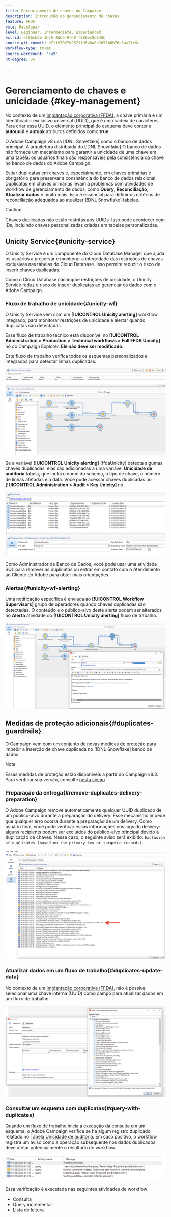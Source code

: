 ```yaml
---
title: Gerenciamento de chaves no Campaign
description: Introdução ao gerenciamento de chaves
feature: FFDA
role: Developer
level: Beginner, Intermediate, Experienced
exl-id: ef06cb6b-1b25-4dbe-8fd0-f880ec9d645b
source-git-commit: b71197027d9521fd648a0c2657b6b76a1aa7fc9a
workflow-type: tm+mt
source-wordcount: '549'
ht-degree: 3%

---
```


# Gerenciamento de chaves e unicidade {#key-management}

No contexto de um [Implantação corporativa (FFDA)](enterprise-deployment.md), a chave primária é um Identificador exclusivo universal (UUID), que é uma cadeia de caracteres. Para criar essa UUID, o elemento principal do esquema deve conter a **autouuid** e **autopk** atributos definidos como **true**.

O Adobe Campaign v8 usa [!DNL Snowflake] como o banco de dados principal. A arquitetura distribuída do [!DNL Snowflake] O banco de dados não fornece um mecanismo para garantir a unicidade de uma chave em uma tabela: os usuários finais são responsáveis pela consistência da chave no banco de dados do Adobe Campaign.

Evitar duplicatas em chaves e, especialmente, em chaves primárias é obrigatório para preservar a consistência do banco de dados relacional. Duplicatas em chaves primárias levam a problemas com atividades de workflow de gerenciamento de dados, como **Query**, **Reconciliação**, **Atualizar dados** e muito mais. Isso é essencial para definir os critérios de reconciliação adequados ao atualizar [!DNL Snowflake] tabelas.


>[!CAUTION]
>
>Chaves duplicadas não estão restritas aos UUIDs. Isso pode acontecer com IDs, incluindo chaves personalizadas criadas em tabelas personalizadas.


## Unicity Service{#unicity-service}

O Unicity Service é um componente do Cloud Database Manager que ajuda os usuários a preservar e monitorar a integridade das restrições de chaves exclusivas nas tabelas do Cloud Database. Isso permite reduzir o risco de inserir chaves duplicadas.

Como o Cloud Database não impõe restrições de unicidade, o Unicity Service reduz o risco de inserir duplicatas ao gerenciar os dados com o Adobe Campaign.

### Fluxo de trabalho de unicidade{#unicity-wf}

O Unicity Service vem com um **[!UICONTROL Unicity alerting]** workflow integrado, para monitorar restrições de unicidade e alertar quando duplicatas são detectadas.

Esse fluxo de trabalho técnico está disponível no **[!UICONTROL Administration > Production > Technical workflows > Full FFDA Unicity]** nó do Campaign Explorer. **Ele não deve ser modificado**.

Este fluxo de trabalho verifica todos os esquemas personalizados e integrados para detectar linhas duplicadas.

![](assets/unicity-alerting-wf.png)

Se a variável **[!UICONTROL Unicity alerting]** (ffdaUnicity) detecta algumas chaves duplicadas, elas são adicionadas a uma variável **Unicidade de auditoria** tabela, que inclui o nome do schema, o tipo de chave, o número de linhas afetadas e a data. Você pode acessar chaves duplicadas no **[!UICONTROL Administration > Audit > Key Unicity]** nó.

![](assets/unicity-table.png)

Como Administrador de Banco de Dados, você pode usar uma atividade SQL para remover as duplicatas ou entrar em contato com o Atendimento ao Cliente do Adobe para obter mais orientações.

### Alertas{#unicity-wf-alerting}

Uma notificação específica é enviada ao **[!UICONTROL Workflow Supervisors]** grupo de operadores quando chaves duplicadas são detectadas. O conteúdo e o público-alvo deste alerta podem ser alterados no **Alerta** atividade do **[!UICONTROL Unicity alerting]** fluxo de trabalho.

![](assets/wf-alert-activity.png)


## Medidas de proteção adicionais{#duplicates-guardrails}

O Campaign vem com um conjunto de novas medidas de proteção para impedir a inserção de chave duplicada no [!DNL Snowflake] banco de dados.

>[!NOTE]
>
>Essas medidas de proteção estão disponíveis a partir do Campaign v8.3. Para verificar sua versão, consulte [nesta seção](../start/compatibility-matrix.md#how-to-check-your-campaign-version-and-buildversion)

### Preparação da entrega{#remove-duplicates-delivery-preparation}

O Adobe Campaign remove automaticamente qualquer UUID duplicado de um público-alvo durante a preparação do delivery. Esse mecanismo impede que qualquer erro ocorra durante a preparação de um delivery. Como usuário final, você pode verificar essas informações nos logs do delivery: alguns recipients podem ser excluídos do público-alvo principal devido à duplicação de chaves. Nesse caso, o seguinte aviso será exibido: `Exclusion of duplicates (based on the primary key or targeted records)`.

![](assets/exclusion-duplicates-log.png)

### Atualizar dados em um fluxo de trabalho{#duplicates-update-data}

No contexto de um [Implantação corporativa (FFDA)](enterprise-deployment.md), não é possível selecionar uma chave interna (UUID) como campo para atualizar dados em um fluxo de trabalho.

![](assets/update-data-no-internal-key.png)

### Consultar um esquema com duplicatas{#query-with-duplicates}

Quando um fluxo de trabalho inicia a execução da consulta em um esquema, o Adobe Campaign verifica se há algum registro duplicado relatado no [Tabela Unicidade de auditoria](#unicity-wf). Em caso positivo, o workflow registra um aviso como a operação subsequente nos dados duplicados deve afetar potencialmente o resultado do workflow.

![](assets/query-with-duplicates.png)

Essa verificação é executada nas seguintes atividades de workflow:

* Consulta
* Query incremental
* Lista de leitura